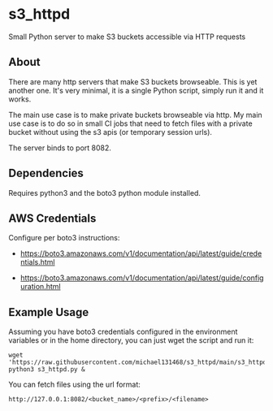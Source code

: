 # s3_httpd

Small Python server to make S3 buckets accessible via HTTP requests

## About

There are many http servers that make S3 buckets browseable. This is yet another
one. It's very minimal, it is a single Python script, simply run it and it works.

The main use case is to make private buckets browseable via http. My main use case
is to do so in small CI jobs that need to fetch files with a private bucket without
using the s3 apis (or temporary session urls).

The server binds to port 8082.

## Dependencies

Requires python3 and the boto3 python module installed.

## AWS Credentials

Configure per boto3 instructions: 

- https://boto3.amazonaws.com/v1/documentation/api/latest/guide/credentials.html

- https://boto3.amazonaws.com/v1/documentation/api/latest/guide/configuration.html

## Example Usage

Assuming you have boto3 credentials configured in the environment variables or in the
home directory, you can just wget the script and run it:

```
wget 'https://raw.githubusercontent.com/michael131468/s3_httpd/main/s3_httpd.py'
python3 s3_httpd.py &
```

You can fetch files using the url format:

```
http://127.0.0.1:8082/<bucket_name>/<prefix>/<filename>
```

